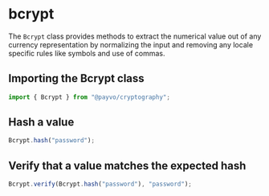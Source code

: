 # bcrypt

The `Bcrypt` class provides methods to extract the numerical value out of any currency representation by normalizing the input and removing any locale specific rules like symbols and use of commas.

## Importing the Bcrypt class

```typescript
import { Bcrypt } from "@payvo/cryptography";
```

## Hash a value

```typescript
Bcrypt.hash("password");
```

## Verify that a value matches the expected hash

```typescript
Bcrypt.verify(Bcrypt.hash("password"), "password");
```
